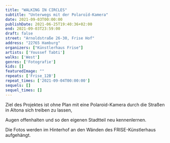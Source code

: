 ```yaml
---
title: "WALKING IN CIRCLES"
subtitle: "Unterwegs mit der Polaroïd-Kamera"
date: 2021-09-03T00:00:00
publishDate: 2021-06-25T19:40:36+02:00
end: 2021-09-03T23:59:00
draft: false
street: "Arnoldstraße 26-30, Frise Hof"
address: "22765 Hamburg"
organizers: ["Künstlerhaus Frise"]
artists: ['Youssef Tabti']
walks: ['West']
genres: ['Fotografie']
kids: []
featuredImage: ""
repeats: ['Frise_12B']
repeat_times: ['2021-09-04T00:00:00']
sequels: []
sequel_times: []
---
```


Ziel des Projektes ist ohne Plan mit eine Polaroid-Kamera durch die Straßen in Altona sich treiben zu lassen, 

Augen offenhalten und so den eigenen Stadtteil neu kennenlernen. 

Die Fotos werden im Hinterhof an den Wänden des FRISE-Künstlerhaus aufgehängt.